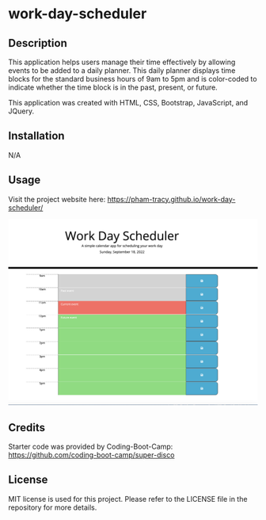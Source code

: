 # work-day-scheduler

## Description

This application helps users manage their time effectively by allowing events to be added to a daily planner. This daily planner displays time blocks for the standard business hours of 9am to 5pm and is color-coded to indicate whether the time block is in the past, present, or future.

This application was created with HTML, CSS, Bootstrap, JavaScript, and JQuery.

## Installation

N/A

## Usage

Visit the project website here: https://pham-tracy.github.io/work-day-scheduler/

![work-day-scheduler](/assets/images/work-day-scheduler-screenshot_.png)

## Credits

Starter code was provided by Coding-Boot-Camp: https://github.com/coding-boot-camp/super-disco

## License

MIT license is used for this project. Please refer to the LICENSE file in the repository for more details.
